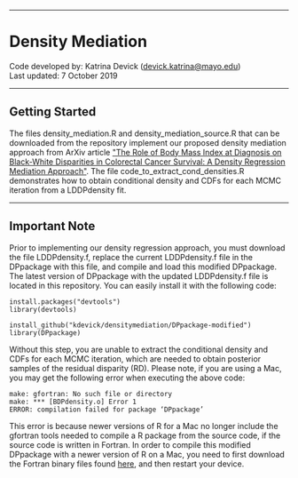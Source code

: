 ************************************
# Density Mediation 



Code developed by:   Katrina Devick (devick.katrina@mayo.edu)  
Last updated:   7 October 2019



******************
## Getting Started


The files density_mediation.R and density_mediation_source.R that can be downloaded from the repository implement our proposed density mediation approach from ArXiv article ["The Role of Body Mass Index at Diagnosis on Black-White Disparities in Colorectal Cancer Survival: A Density Regression Mediation Approach"](https://arxiv.org/abs/1812.02829). The file code_to_extract_cond_densities.R demonstrates how to obtain conditional density and CDFs for each MCMC iteration from a LDDPdensity fit. 



*******************
## Important Note


Prior to implementing our density regression approach, you must download the file LDDPdensity.f, replace the current LDDPdensity.f file in the DPpackage with this file, and compile and load this modified DPpackage. The latest version of DPpackage with the updated LDDPdensity.f file is located in this repository. You can easily install it with the following code: 


```{r, eval=FALSE}
install.packages("devtools")
library(devtools)

install_github("kdevick/densitymediation/DPpackage-modified")
library(DPpackage)
```

Without this step, you are unable to extract the conditional density and CDFs for each MCMC iteration, which are needed to obtain posterior samples of the residual disparity (RD). Please note, if you are using a Mac, you may get the following error when executing the above code:

```{r, eval=FALSE}
make: gfortran: No such file or directory
make: *** [BDPdensity.o] Error 1
ERROR: compilation failed for package ‘DPpackage’
```

This error is because newer versions of R for a Mac no longer include the gfortran tools needed to compile a R package from the source code, if the source code is written in Fortran. In order to compile this modified DPpackage with a newer version of R on a Mac, you need to first download the Fortran binary files found [here](https://github.com/fxcoudert/gfortran-for-macOS/releases), and then restart your device. 



